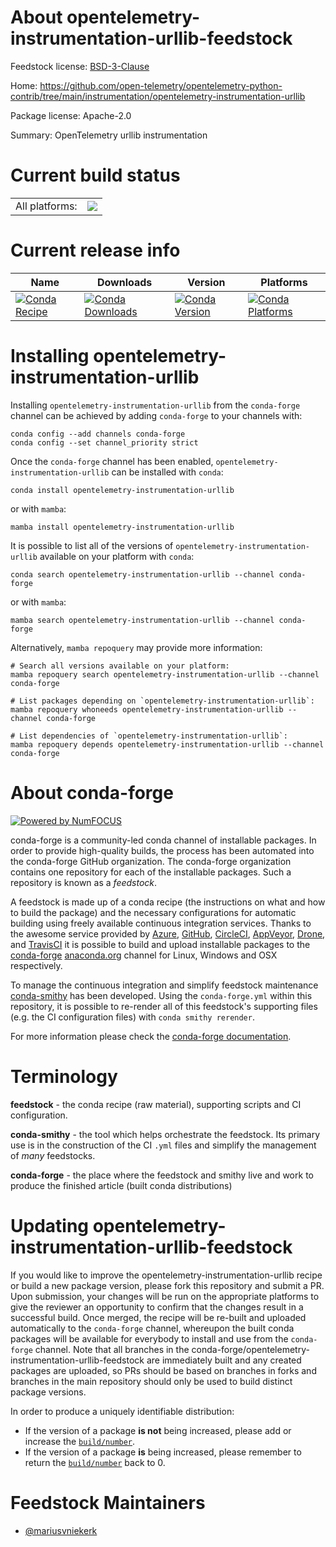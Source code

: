 About opentelemetry-instrumentation-urllib-feedstock
====================================================

Feedstock license: [BSD-3-Clause](https://github.com/conda-forge/opentelemetry-instrumentation-urllib-feedstock/blob/main/LICENSE.txt)

Home: https://github.com/open-telemetry/opentelemetry-python-contrib/tree/main/instrumentation/opentelemetry-instrumentation-urllib

Package license: Apache-2.0

Summary: OpenTelemetry urllib instrumentation

Current build status
====================


<table><tr><td>All platforms:</td>
    <td>
      <a href="https://dev.azure.com/conda-forge/feedstock-builds/_build/latest?definitionId=13865&branchName=main">
        <img src="https://dev.azure.com/conda-forge/feedstock-builds/_apis/build/status/opentelemetry-instrumentation-urllib-feedstock?branchName=main">
      </a>
    </td>
  </tr>
</table>

Current release info
====================

| Name | Downloads | Version | Platforms |
| --- | --- | --- | --- |
| [![Conda Recipe](https://img.shields.io/badge/recipe-opentelemetry--instrumentation--urllib-green.svg)](https://anaconda.org/conda-forge/opentelemetry-instrumentation-urllib) | [![Conda Downloads](https://img.shields.io/conda/dn/conda-forge/opentelemetry-instrumentation-urllib.svg)](https://anaconda.org/conda-forge/opentelemetry-instrumentation-urllib) | [![Conda Version](https://img.shields.io/conda/vn/conda-forge/opentelemetry-instrumentation-urllib.svg)](https://anaconda.org/conda-forge/opentelemetry-instrumentation-urllib) | [![Conda Platforms](https://img.shields.io/conda/pn/conda-forge/opentelemetry-instrumentation-urllib.svg)](https://anaconda.org/conda-forge/opentelemetry-instrumentation-urllib) |

Installing opentelemetry-instrumentation-urllib
===============================================

Installing `opentelemetry-instrumentation-urllib` from the `conda-forge` channel can be achieved by adding `conda-forge` to your channels with:

```
conda config --add channels conda-forge
conda config --set channel_priority strict
```

Once the `conda-forge` channel has been enabled, `opentelemetry-instrumentation-urllib` can be installed with `conda`:

```
conda install opentelemetry-instrumentation-urllib
```

or with `mamba`:

```
mamba install opentelemetry-instrumentation-urllib
```

It is possible to list all of the versions of `opentelemetry-instrumentation-urllib` available on your platform with `conda`:

```
conda search opentelemetry-instrumentation-urllib --channel conda-forge
```

or with `mamba`:

```
mamba search opentelemetry-instrumentation-urllib --channel conda-forge
```

Alternatively, `mamba repoquery` may provide more information:

```
# Search all versions available on your platform:
mamba repoquery search opentelemetry-instrumentation-urllib --channel conda-forge

# List packages depending on `opentelemetry-instrumentation-urllib`:
mamba repoquery whoneeds opentelemetry-instrumentation-urllib --channel conda-forge

# List dependencies of `opentelemetry-instrumentation-urllib`:
mamba repoquery depends opentelemetry-instrumentation-urllib --channel conda-forge
```


About conda-forge
=================

[![Powered by
NumFOCUS](https://img.shields.io/badge/powered%20by-NumFOCUS-orange.svg?style=flat&colorA=E1523D&colorB=007D8A)](https://numfocus.org)

conda-forge is a community-led conda channel of installable packages.
In order to provide high-quality builds, the process has been automated into the
conda-forge GitHub organization. The conda-forge organization contains one repository
for each of the installable packages. Such a repository is known as a *feedstock*.

A feedstock is made up of a conda recipe (the instructions on what and how to build
the package) and the necessary configurations for automatic building using freely
available continuous integration services. Thanks to the awesome service provided by
[Azure](https://azure.microsoft.com/en-us/services/devops/), [GitHub](https://github.com/),
[CircleCI](https://circleci.com/), [AppVeyor](https://www.appveyor.com/),
[Drone](https://cloud.drone.io/welcome), and [TravisCI](https://travis-ci.com/)
it is possible to build and upload installable packages to the
[conda-forge](https://anaconda.org/conda-forge) [anaconda.org](https://anaconda.org/)
channel for Linux, Windows and OSX respectively.

To manage the continuous integration and simplify feedstock maintenance
[conda-smithy](https://github.com/conda-forge/conda-smithy) has been developed.
Using the ``conda-forge.yml`` within this repository, it is possible to re-render all of
this feedstock's supporting files (e.g. the CI configuration files) with ``conda smithy rerender``.

For more information please check the [conda-forge documentation](https://conda-forge.org/docs/).

Terminology
===========

**feedstock** - the conda recipe (raw material), supporting scripts and CI configuration.

**conda-smithy** - the tool which helps orchestrate the feedstock.
                   Its primary use is in the construction of the CI ``.yml`` files
                   and simplify the management of *many* feedstocks.

**conda-forge** - the place where the feedstock and smithy live and work to
                  produce the finished article (built conda distributions)


Updating opentelemetry-instrumentation-urllib-feedstock
=======================================================

If you would like to improve the opentelemetry-instrumentation-urllib recipe or build a new
package version, please fork this repository and submit a PR. Upon submission,
your changes will be run on the appropriate platforms to give the reviewer an
opportunity to confirm that the changes result in a successful build. Once
merged, the recipe will be re-built and uploaded automatically to the
`conda-forge` channel, whereupon the built conda packages will be available for
everybody to install and use from the `conda-forge` channel.
Note that all branches in the conda-forge/opentelemetry-instrumentation-urllib-feedstock are
immediately built and any created packages are uploaded, so PRs should be based
on branches in forks and branches in the main repository should only be used to
build distinct package versions.

In order to produce a uniquely identifiable distribution:
 * If the version of a package **is not** being increased, please add or increase
   the [``build/number``](https://docs.conda.io/projects/conda-build/en/latest/resources/define-metadata.html#build-number-and-string).
 * If the version of a package **is** being increased, please remember to return
   the [``build/number``](https://docs.conda.io/projects/conda-build/en/latest/resources/define-metadata.html#build-number-and-string)
   back to 0.

Feedstock Maintainers
=====================

* [@mariusvniekerk](https://github.com/mariusvniekerk/)

